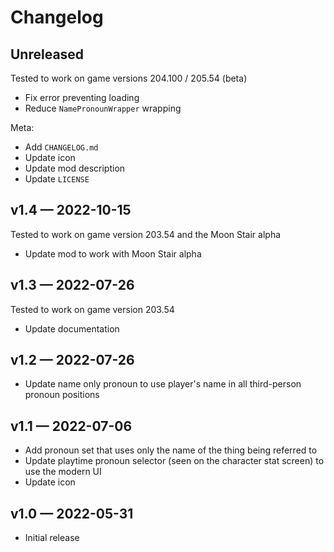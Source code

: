 # Changelog

## Unreleased
Tested to work on game versions 204.100 / 205.54 (beta)

* Fix error preventing loading
* Reduce `NamePronounWrapper` wrapping

Meta:

* Add `CHANGELOG.md`
* Update icon
* Update mod description
* Update `LICENSE`

## v1.4 — 2022-10-15
Tested to work on game version 203.54 and the Moon Stair alpha

* Update mod to work with Moon Stair alpha

## v1.3 — 2022-07-26
Tested to work on game version 203.54

* Update documentation

## v1.2 — 2022-07-26

* Update name only pronoun to use player's name in all third-person pronoun positions

## v1.1 — 2022-07-06

* Add pronoun set that uses only the name of the thing being referred to
* Update playtime pronoun selector (seen on the character stat screen) to use the modern UI
* Update icon

## v1.0 — 2022-05-31

* Initial release
